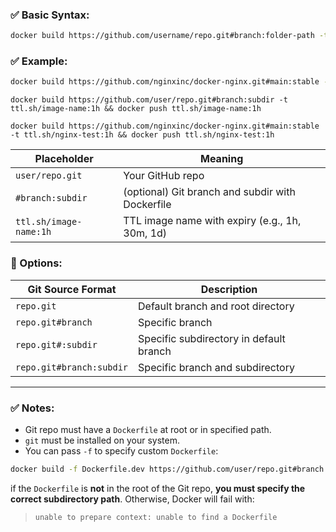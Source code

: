 ### ✅ Basic Syntax:
```bash
docker build https://github.com/username/repo.git#branch:folder-path -t image-name:tag
```
### ✅ Example:
```bash
docker build https://github.com/nginxinc/docker-nginx.git#main:stable -t my-nginx:latest
```

```
docker build https://github.com/user/repo.git#branch:subdir -t ttl.sh/image-name:1h && docker push ttl.sh/image-name:1h

docker build https://github.com/nginxinc/docker-nginx.git#main:stable -t ttl.sh/nginx-test:1h && docker push ttl.sh/nginx-test:1h
```

|Placeholder|Meaning|
|---|---|
|`user/repo.git`|Your GitHub repo|
|`#branch:subdir`|(optional) Git branch and subdir with Dockerfile|
|`ttl.sh/image-name:1h`|TTL image name with expiry (e.g., 1h, 30m, 1d)

### 🧾 Options:

| Git Source Format        | Description                             |
| ------------------------ | --------------------------------------- |
| `repo.git`               | Default branch and root directory       |
| `repo.git#branch`        | Specific branch                         |
| `repo.git#:subdir`       | Specific subdirectory in default branch |
| `repo.git#branch:subdir` | Specific branch and subdirectory        |

---
### ✅ Notes:
- Git repo must have a `Dockerfile` at root or in specified path.
- `git` must be installed on your system.
- You can pass `-f` to specify custom `Dockerfile`:

```bash
docker build -f Dockerfile.dev https://github.com/user/repo.git#branch -t custom-image
```

if the `Dockerfile` is **not** in the root of the Git repo, **you must specify the correct subdirectory path**. Otherwise, Docker will fail with:

> `unable to prepare context: unable to find a Dockerfile`
